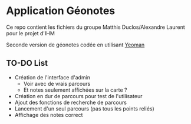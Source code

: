 # Application Géonotes

Ce repo contient les fichiers du groupe Matthis Duclos/Alexandre Laurent pour le projet d'IHM

Seconde version de géonotes codée en utilisant [Yeoman](http://yeoman.io)


## TO-DO List

- Création de l'interface d'admin
	- Voir avec de vrais parcours
	- Et notes seulement affichées sur la carte ?  	
- Création en dur de parcours pour test de l'utilisateur
- Ajout des fonctions de recherche de parcours
- Lancement d'un seul parcours (pas tous les points reliés)
- Affichage des notes correct
